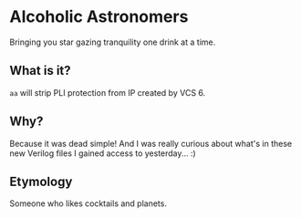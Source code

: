 # Alcoholic Astronomers

Bringing you star gazing tranquility one drink at a time.


## What is it?

`aa` will strip PLI protection from IP created by VCS 6.


## Why?

Because it was dead simple! And I was really curious about what's in these new Verilog files I gained access to yesterday... :)


## Etymology

Someone who likes cocktails and planets.
